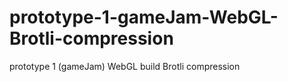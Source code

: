 # prototype-1-gameJam-WebGL-Brotli-compression
prototype 1 (gameJam) WebGL build Brotli compression
